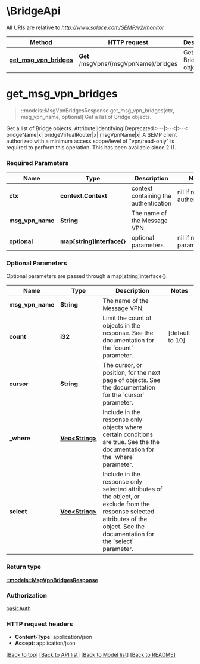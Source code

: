 # \BridgeApi

All URIs are relative to *http://www.solace.com/SEMP/v2/monitor*

Method | HTTP request | Description
------------- | ------------- | -------------
[**get_msg_vpn_bridges**](BridgeApi.md#get_msg_vpn_bridges) | **Get** /msgVpns/{msgVpnName}/bridges | Get a list of Bridge objects.


# **get_msg_vpn_bridges**
> ::models::MsgVpnBridgesResponse get_msg_vpn_bridges(ctx, msg_vpn_name, optional)
Get a list of Bridge objects.

Get a list of Bridge objects.   Attribute|Identifying|Deprecated :---|:---:|:---: bridgeName|x| bridgeVirtualRouter|x| msgVpnName|x|    A SEMP client authorized with a minimum access scope/level of \"vpn/read-only\" is required to perform this operation.  This has been available since 2.11.

### Required Parameters

Name | Type | Description  | Notes
------------- | ------------- | ------------- | -------------
 **ctx** | **context.Context** | context containing the authentication | nil if no authentication
  **msg_vpn_name** | **String**| The name of the Message VPN. | 
 **optional** | **map[string]interface{}** | optional parameters | nil if no parameters

### Optional Parameters
Optional parameters are passed through a map[string]interface{}.

Name | Type | Description  | Notes
------------- | ------------- | ------------- | -------------
 **msg_vpn_name** | **String**| The name of the Message VPN. | 
 **count** | **i32**| Limit the count of objects in the response. See the documentation for the &#x60;count&#x60; parameter. | [default to 10]
 **cursor** | **String**| The cursor, or position, for the next page of objects. See the documentation for the &#x60;cursor&#x60; parameter. | 
 **_where** | [**Vec&lt;String&gt;**](String.md)| Include in the response only objects where certain conditions are true. See the the documentation for the &#x60;where&#x60; parameter. | 
 **select** | [**Vec&lt;String&gt;**](String.md)| Include in the response only selected attributes of the object, or exclude from the response selected attributes of the object. See the documentation for the &#x60;select&#x60; parameter. | 

### Return type

[**::models::MsgVpnBridgesResponse**](MsgVpnBridgesResponse.md)

### Authorization

[basicAuth](../README.md#basicAuth)

### HTTP request headers

 - **Content-Type**: application/json
 - **Accept**: application/json

[[Back to top]](#) [[Back to API list]](../README.md#documentation-for-api-endpoints) [[Back to Model list]](../README.md#documentation-for-models) [[Back to README]](../README.md)

